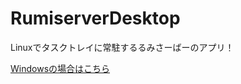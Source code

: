 # RumiserverDesktop
Linuxでタスクトレイに常駐するるみさーばーのアプリ！

[Windowsの場合はこちら](https://github.com/Rumisystem-github/RumiserverWindows)
